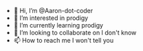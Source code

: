 - 👋 Hi, I’m @Aaron-dot-coder
- 👀 I’m interested in prodigy 
- 🌱 I’m currently learning prodigy 
- 💞️ I’m looking to collaborate on I don't know
- 📫 How to reach me I won't tell you

<!---
Aaron-dot-coder/Aaron-dot-coder is a ✨ special ✨ repository because its `README.md` (this file) appears on your GitHub profile.
You can click the Preview link to take a look at your changes.
--->
